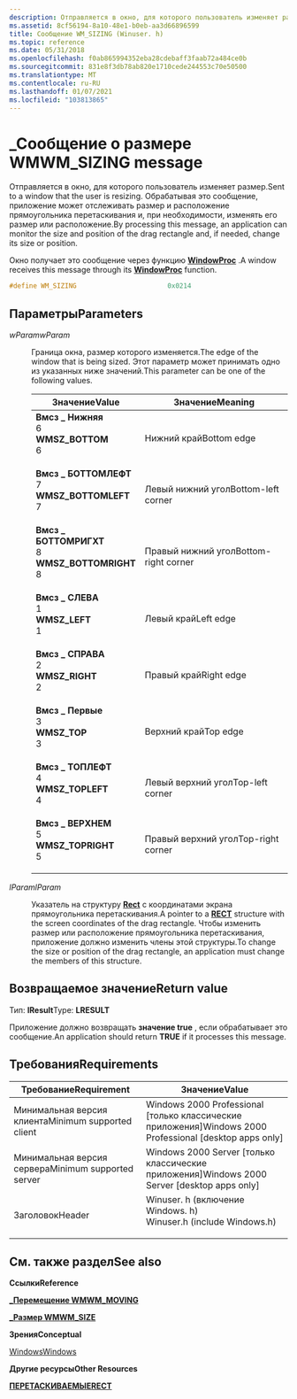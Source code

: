 ```yaml
---
description: Отправляется в окно, для которого пользователь изменяет размер. Обрабатывая это сообщение, приложение может отслеживать размер и расположение прямоугольника перетаскивания и, при необходимости, изменять его размер или расположение.
ms.assetid: 8cf56194-8a10-48e1-b0eb-aa3d66896599
title: Сообщение WM_SIZING (Winuser. h)
ms.topic: reference
ms.date: 05/31/2018
ms.openlocfilehash: f0ab865994352eba28cdebaff3faab72a484ce0b
ms.sourcegitcommit: 831e8f3db78ab820e1710cede244553c70e50500
ms.translationtype: MT
ms.contentlocale: ru-RU
ms.lasthandoff: 01/07/2021
ms.locfileid: "103813865"
---
```

# <a name="wm_sizing-message"></a><span data-ttu-id="313dd-104">\_Сообщение о размере WM</span><span class="sxs-lookup"><span data-stu-id="313dd-104">WM\_SIZING message</span></span>

<span data-ttu-id="313dd-105">Отправляется в окно, для которого пользователь изменяет размер.</span><span class="sxs-lookup"><span data-stu-id="313dd-105">Sent to a window that the user is resizing.</span></span> <span data-ttu-id="313dd-106">Обрабатывая это сообщение, приложение может отслеживать размер и расположение прямоугольника перетаскивания и, при необходимости, изменять его размер или расположение.</span><span class="sxs-lookup"><span data-stu-id="313dd-106">By processing this message, an application can monitor the size and position of the drag rectangle and, if needed, change its size or position.</span></span>

<span data-ttu-id="313dd-107">Окно получает это сообщение через функцию [**WindowProc**](/previous-versions/windows/desktop/legacy/ms633573(v=vs.85)) .</span><span class="sxs-lookup"><span data-stu-id="313dd-107">A window receives this message through its [**WindowProc**](/previous-versions/windows/desktop/legacy/ms633573(v=vs.85)) function.</span></span>


```C++
#define WM_SIZING                       0x0214
```



## <a name="parameters"></a><span data-ttu-id="313dd-108">Параметры</span><span class="sxs-lookup"><span data-stu-id="313dd-108">Parameters</span></span>

<dl> <dt>

<span data-ttu-id="313dd-109">*wParam*</span><span class="sxs-lookup"><span data-stu-id="313dd-109">*wParam*</span></span> 
</dt> <dd>

<span data-ttu-id="313dd-110">Граница окна, размер которого изменяется.</span><span class="sxs-lookup"><span data-stu-id="313dd-110">The edge of the window that is being sized.</span></span> <span data-ttu-id="313dd-111">Этот параметр может принимать одно из указанных ниже значений.</span><span class="sxs-lookup"><span data-stu-id="313dd-111">This parameter can be one of the following values.</span></span>



| <span data-ttu-id="313dd-112">Значение</span><span class="sxs-lookup"><span data-stu-id="313dd-112">Value</span></span>                                                                                                                                                                                                                         | <span data-ttu-id="313dd-113">Значение</span><span class="sxs-lookup"><span data-stu-id="313dd-113">Meaning</span></span>                        |
|-------------------------------------------------------------------------------------------------------------------------------------------------------------------------------------------------------------------------------|--------------------------------|
| <span id="WMSZ_BOTTOM"></span><span id="wmsz_bottom"></span><dl> <span data-ttu-id="313dd-114"><dt>**Вмсз \_ Нижняя**</dt> <dt>6</dt></span><span class="sxs-lookup"><span data-stu-id="313dd-114"><dt>**WMSZ\_BOTTOM**</dt> <dt>6</dt></span></span> </dl>                | <span data-ttu-id="313dd-115">Нижний край</span><span class="sxs-lookup"><span data-stu-id="313dd-115">Bottom edge</span></span><br/>         |
| <span id="WMSZ_BOTTOMLEFT"></span><span id="wmsz_bottomleft"></span><dl> <span data-ttu-id="313dd-116"><dt>**Вмсз \_ БОТТОМЛЕФТ**</dt> <dt>7</dt></span><span class="sxs-lookup"><span data-stu-id="313dd-116"><dt>**WMSZ\_BOTTOMLEFT**</dt> <dt>7</dt></span></span> </dl>    | <span data-ttu-id="313dd-117">Левый нижний угол</span><span class="sxs-lookup"><span data-stu-id="313dd-117">Bottom-left corner</span></span><br/>  |
| <span id="WMSZ_BOTTOMRIGHT"></span><span id="wmsz_bottomright"></span><dl> <span data-ttu-id="313dd-118"><dt>**Вмсз \_ БОТТОМРИГХТ**</dt> <dt>8</dt></span><span class="sxs-lookup"><span data-stu-id="313dd-118"><dt>**WMSZ\_BOTTOMRIGHT**</dt> <dt>8</dt></span></span> </dl> | <span data-ttu-id="313dd-119">Правый нижний угол</span><span class="sxs-lookup"><span data-stu-id="313dd-119">Bottom-right corner</span></span><br/> |
| <span id="WMSZ_LEFT"></span><span id="wmsz_left"></span><dl> <span data-ttu-id="313dd-120"><dt>**Вмсз \_ СЛЕВА**</dt> <dt>1</dt></span><span class="sxs-lookup"><span data-stu-id="313dd-120"><dt>**WMSZ\_LEFT**</dt> <dt>1</dt></span></span> </dl>                      | <span data-ttu-id="313dd-121">Левый край</span><span class="sxs-lookup"><span data-stu-id="313dd-121">Left edge</span></span><br/>           |
| <span id="WMSZ_RIGHT"></span><span id="wmsz_right"></span><dl> <span data-ttu-id="313dd-122"><dt>**Вмсз \_ СПРАВА**</dt> <dt>2</dt></span><span class="sxs-lookup"><span data-stu-id="313dd-122"><dt>**WMSZ\_RIGHT**</dt> <dt>2</dt></span></span> </dl>                   | <span data-ttu-id="313dd-123">Правый край</span><span class="sxs-lookup"><span data-stu-id="313dd-123">Right edge</span></span><br/>          |
| <span id="WMSZ_TOP"></span><span id="wmsz_top"></span><dl> <span data-ttu-id="313dd-124"><dt>**Вмсз \_ Первые**</dt> <dt>3</dt></span><span class="sxs-lookup"><span data-stu-id="313dd-124"><dt>**WMSZ\_TOP**</dt> <dt>3</dt></span></span> </dl>                         | <span data-ttu-id="313dd-125">Верхний край</span><span class="sxs-lookup"><span data-stu-id="313dd-125">Top edge</span></span><br/>            |
| <span id="WMSZ_TOPLEFT"></span><span id="wmsz_topleft"></span><dl> <span data-ttu-id="313dd-126"><dt>**Вмсз \_ ТОПЛЕФТ**</dt> <dt>4</dt></span><span class="sxs-lookup"><span data-stu-id="313dd-126"><dt>**WMSZ\_TOPLEFT**</dt> <dt>4</dt></span></span> </dl>             | <span data-ttu-id="313dd-127">Левый верхний угол</span><span class="sxs-lookup"><span data-stu-id="313dd-127">Top-left corner</span></span><br/>     |
| <span id="WMSZ_TOPRIGHT"></span><span id="wmsz_topright"></span><dl> <span data-ttu-id="313dd-128"><dt>**Вмсз \_ ВЕРХНЕМ**</dt> <dt>5</dt></span><span class="sxs-lookup"><span data-stu-id="313dd-128"><dt>**WMSZ\_TOPRIGHT**</dt> <dt>5</dt></span></span> </dl>          | <span data-ttu-id="313dd-129">Правый верхний угол</span><span class="sxs-lookup"><span data-stu-id="313dd-129">Top-right corner</span></span><br/>    |



 

</dd> <dt>

<span data-ttu-id="313dd-130">*lParam*</span><span class="sxs-lookup"><span data-stu-id="313dd-130">*lParam*</span></span> 
</dt> <dd>

<span data-ttu-id="313dd-131">Указатель на структуру [**Rect**](/previous-versions//dd162897(v=vs.85)) с координатами экрана прямоугольника перетаскивания.</span><span class="sxs-lookup"><span data-stu-id="313dd-131">A pointer to a [**RECT**](/previous-versions//dd162897(v=vs.85)) structure with the screen coordinates of the drag rectangle.</span></span> <span data-ttu-id="313dd-132">Чтобы изменить размер или расположение прямоугольника перетаскивания, приложение должно изменить члены этой структуры.</span><span class="sxs-lookup"><span data-stu-id="313dd-132">To change the size or position of the drag rectangle, an application must change the members of this structure.</span></span>

</dd> </dl>

## <a name="return-value"></a><span data-ttu-id="313dd-133">Возвращаемое значение</span><span class="sxs-lookup"><span data-stu-id="313dd-133">Return value</span></span>

<span data-ttu-id="313dd-134">Тип: **lResult**</span><span class="sxs-lookup"><span data-stu-id="313dd-134">Type: **LRESULT**</span></span>

<span data-ttu-id="313dd-135">Приложение должно возвращать **значение true** , если обрабатывает это сообщение.</span><span class="sxs-lookup"><span data-stu-id="313dd-135">An application should return **TRUE** if it processes this message.</span></span>

## <a name="requirements"></a><span data-ttu-id="313dd-136">Требования</span><span class="sxs-lookup"><span data-stu-id="313dd-136">Requirements</span></span>



| <span data-ttu-id="313dd-137">Требование</span><span class="sxs-lookup"><span data-stu-id="313dd-137">Requirement</span></span> | <span data-ttu-id="313dd-138">Значение</span><span class="sxs-lookup"><span data-stu-id="313dd-138">Value</span></span> |
|-------------------------------------|----------------------------------------------------------------------------------------------------------|
| <span data-ttu-id="313dd-139">Минимальная версия клиента</span><span class="sxs-lookup"><span data-stu-id="313dd-139">Minimum supported client</span></span><br/> | <span data-ttu-id="313dd-140">Windows 2000 Professional \[только классические приложения\]</span><span class="sxs-lookup"><span data-stu-id="313dd-140">Windows 2000 Professional \[desktop apps only\]</span></span><br/>                                               |
| <span data-ttu-id="313dd-141">Минимальная версия сервера</span><span class="sxs-lookup"><span data-stu-id="313dd-141">Minimum supported server</span></span><br/> | <span data-ttu-id="313dd-142">Windows 2000 Server \[только классические приложения\]</span><span class="sxs-lookup"><span data-stu-id="313dd-142">Windows 2000 Server \[desktop apps only\]</span></span><br/>                                                     |
| <span data-ttu-id="313dd-143">Заголовок</span><span class="sxs-lookup"><span data-stu-id="313dd-143">Header</span></span><br/>                   | <dl> <span data-ttu-id="313dd-144"><dt>Winuser. h (включение Windows. h)</dt></span><span class="sxs-lookup"><span data-stu-id="313dd-144"><dt>Winuser.h (include Windows.h)</dt></span></span> </dl> |



## <a name="see-also"></a><span data-ttu-id="313dd-145">См. также раздел</span><span class="sxs-lookup"><span data-stu-id="313dd-145">See also</span></span>

<dl> <dt>

<span data-ttu-id="313dd-146">**Ссылки**</span><span class="sxs-lookup"><span data-stu-id="313dd-146">**Reference**</span></span>
</dt> <dt>

[<span data-ttu-id="313dd-147">**\_Перемещение WM**</span><span class="sxs-lookup"><span data-stu-id="313dd-147">**WM\_MOVING**</span></span>](wm-moving.md)
</dt> <dt>

[<span data-ttu-id="313dd-148">**\_Размер WM**</span><span class="sxs-lookup"><span data-stu-id="313dd-148">**WM\_SIZE**</span></span>](wm-size.md)
</dt> <dt>

<span data-ttu-id="313dd-149">**Зрения**</span><span class="sxs-lookup"><span data-stu-id="313dd-149">**Conceptual**</span></span>
</dt> <dt>

[<span data-ttu-id="313dd-150">Windows</span><span class="sxs-lookup"><span data-stu-id="313dd-150">Windows</span></span>](windows.md)
</dt> <dt>

<span data-ttu-id="313dd-151">**Другие ресурсы**</span><span class="sxs-lookup"><span data-stu-id="313dd-151">**Other Resources**</span></span>
</dt> <dt>

<span data-ttu-id="313dd-152">[**ПЕРЕТАСКИВАЕМЫЕ**](/previous-versions//dd162897(v=vs.85))</span><span class="sxs-lookup"><span data-stu-id="313dd-152">[**RECT**](/previous-versions//dd162897(v=vs.85))</span></span>
</dt> </dl>

 

 
